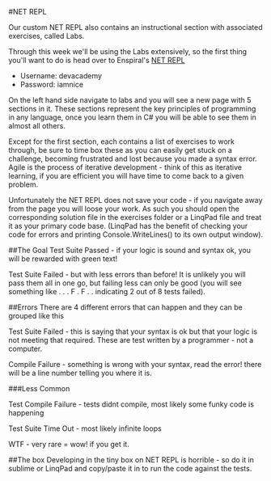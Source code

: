 #NET REPL

Our custom NET REPL also contains an instructional section with associated exercises, called Labs.

Through this week we'll be using the Labs extensively, so the first thing you'll want to do is head over to Enspiral's [NET REPL](http://net-repl.enspiral.info)

* Username: devacademy
* Password: iamnice

On the left hand side navigate to labs and you will see a new page with 5 sections in it. These sections represent the key principles of programming in any language, once you learn them in C# you will be able to see them in almost all others.

Except for the first section, each contains a list of exercises to work through, be sure to time box these as you can easily get stuck on a challenge, becoming frustrated and lost because you made a syntax error. Agile is the process of iterative development - think of this as iterative learning, if you are efficient you will have time to come back to a given problem.

Unfortunately the NET REPL does not save your code - if you navigate away from the page you will loose your work. As such you should open the corresponding solution file in the exercises folder or a LinqPad file and treat it as your primary code base. (LinqPad has the benefit of checking your code for errors and printing Console.WriteLines() to its own output window).

##The Goal
Test Suite Passed - if your logic is sound and syntax ok, you will be rewarded with green text!

Test Suite Failed - but with less errors than before! It is unlikely you will pass them all in one go, but failing less can only be good (you will see something like . . . F . F . . indicating 2 out of 8 tests failed).

##Errors
There are 4 different errors that can happen and they can be grouped like this

Test Suite Failed - this is saying that your syntax is ok but that your logic is not meeting that required. These are test written by a programmer - not a computer.

Compile Failure - something is wrong with your syntax, read the error! there will be a line number telling you where it is.

###Less Common

Test Compile Failure - tests didnt compile, most likely some funky code is happening

Test Suite Time Out - most likely infinite loops

WTF - very rare = wow! if you get it.

##The box
Developing in the tiny box on NET REPL is horrible - so do it in sublime or LinqPad and copy/paste it in to run the code against the tests.